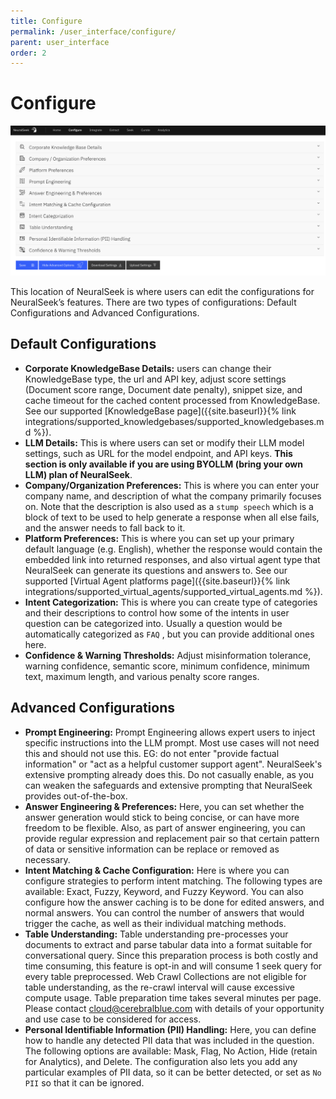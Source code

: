 ```yaml
---
title: Configure
permalink: /user_interface/configure/
parent: user_interface
order: 2
---
```


# Configure

![configure](images/configure.png)

This location of NeuralSeek is where users can edit the configurations for NeuralSeek’s features. There are two types of configurations: Default Configurations and Advanced Configurations.

## Default Configurations

- **Corporate KnowledgeBase Details:** users can change their KnowledgeBase type, the url and API key, adjust score settings (Document score range, Document date penalty), snippet size, and cache timeout for the cached content processed from KnowledgeBase. See our supported [KnowledgeBase page]({{site.baseurl}}{% link integrations/supported_knowledgebases/supported_knowledgebases.md %}).
- **LLM Details:** This is where users can set or modify their LLM model settings, such as URL for the model endpoint, and API keys. **This section is only available if you are using BYOLLM (bring your own LLM) plan of NeuralSeek**.
- **Company/Organization Preferences:** This is where you can enter your company name, and description of what the company primarily focuses on. Note that the description is also used as a `stump speech` which is a block of text to be used to help generate a response when all else fails, and the answer needs to fall back to it.
- **Platform Preferences:** This is where you can set up your primary default language (e.g. English), whether the response would contain the embedded link into returned responses, and also virtual agent type that NeuralSeek can generate its questions and answers to. See our supported [Virtual Agent platforms page]({{site.baseurl}}{% link integrations/supported_virtual_agents/supported_virtual_agents.md %}).
- **Intent Categorization:** This is where you can create type of categories and their descriptions to control how some of the intents in user question can be categorized into. Usually a question would be automatically categorized as `FAQ` , but you can provide additional ones here.
- **Confidence & Warning Thresholds:** Adjust misinformation tolerance, warning confidence, semantic score, minimum confidence, minimum text, maximum length, and various penalty score ranges.

## Advanced Configurations

- **Prompt Engineering:** Prompt Engineering allows expert users to inject specific instructions into the LLM prompt. Most use cases will not need this and should not use this. EG: do not enter "provide factual information" or "act as a helpful customer support agent". NeuralSeek's extensive prompting already does this. Do not casually enable, as you can weaken the safeguards and extensive prompting that NeuralSeek provides out-of-the-box.
- **Answer Engineering & Preferences:** Here, you can set whether the answer generation would stick to being concise, or can have more freedom to be flexible. Also, as part of answer engineering, you can provide regular expression and replacement pair so that certain pattern of data or sensitive information can be replace or removed as necessary.
- **Intent Matching & Cache Configuration:** Here is where you can configure strategies to perform intent matching. The following types are available: Exact, Fuzzy, Keyword, and Fuzzy Keyword. You can also configure how the answer caching is to be done for edited answers, and normal answers. You can control the number of answers that would trigger the cache, as well as their individual matching methods.
- **Table Understanding:** Table understanding pre-processes your documents to extract and parse tabular data into a format suitable for conversational query. Since this preparation process is both costly and time consuming, this feature is opt-in and will consume 1 seek query for every table preprocessed. Web Crawl Collections are not eligible for table understanding, as the re-crawl interval will cause excessive compute usage. Table preparation time takes several minutes per page. Please contact [cloud@cerebralblue.com](mailto:cloud@cerebralblue.com) with details of your opportunity and use case to be considered for access.
- **Personal Identifiable Information (PII) Handling:** Here, you can define how to handle any detected PII data that was included in the question. The following options are available: Mask, Flag, No Action, Hide (retain for Analytics), and Delete. The configuration also lets you add any particular examples of PII data, so it can be better detected, or set as `No PII` so that it can be ignored.
